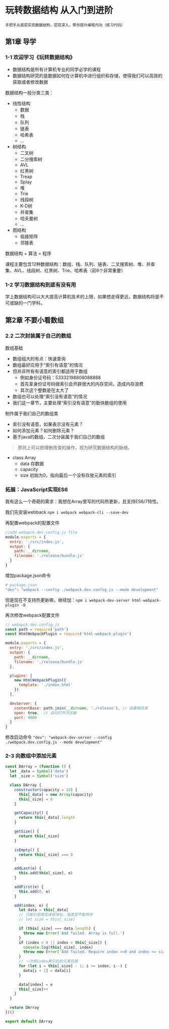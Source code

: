 # 玩转数据结构 从入门到进阶

    手把手从底层实现数据结构，层层深入，帮你提升编程内功（练习代码）

## 第1章 导学

### 1-1 欢迎学习《玩转数据结构》

* 数据结构是所有计算机专业的同学必学的课程
* 数据结构研究的是数据如何在计算机中进行组织和存储，使得我们可以高效的获取或者修改数据

数据结构一般分类三类：

* 线性结构
  * 数据
  * 栈
  * 队列
  * 链表
  * 哈希表
  * ...
* 树结构
  * 二叉树
  * 二分搜索树
  * AVL
  * 红黑树
  * Treap
  * Splay
  * 堆
  * Trie
  * 线段树
  * K-D树
  * 并查集
  * 哈夫曼树
  * ...
* 图结构
  * 临接矩阵
  * 邻接表

数据结构 + 算法 = 程序

课程主要包含12种数据结构：数组、栈、队列、链表、二叉搜索树、堆、并查集、AVL、线段树、红黑树、Trie、哈希表（前6个非常重要）

### 1-2 学习数据结构到底有没有用

学上数据结构可以大大提高计算机技术的上限，如果想走得更远，数据结构将是不可或缺的一门学科。

## 第2章 不要小看数组

### 2.2 二次封装属于自己的数组

数组基础

* 数组组大的有点：快速查询
* 数组最好应用于“索引有语意”的情况
* 但并非所有有语意的索引都适用于数组
  * 例如身份证号码：53332198808088888
  * 首先拿身份证号码做索引会开辟很大的内存空间，造成内存浪费
  * 其次这个整数是在太大了
* 数组也可以处理“索引没有语意”的情况
* 我们这一章节，主要处理“索引没有语意”的勤快数组的使用

制作属于我们自己的数组类

* 索引没有语意，如果表示没有元素？
* 如何添加元素？如何删除元素？
* 基于java的数组，二次分装属于我们自己的数组

> 原则上可以把增删改查的操作，视为研究数据结构的脉络。

* class Array
  * data 存数据
  * capacity
  * size 初始为0，指向最后一个没有存放元素的索引

### 拓展：JavaScript实现ES6

我有这么一个奇葩的需求：我想在Array里写的代码热更新，且支持ES6/7特性。

我们先安装webback `npm i webpack webpack-cli --save-dev`

再配置webpack的配置文件

```js
//add webapck.dev.config.js file
module.exports = {
  entry: './src/index.js',
  output: {
    path: __dirname,
    filename: './release/bundle.js'
  }
}
```

增加package.json命令

```bash
# package.json
"dev": "webpack --config ./webpack.dev.config.js --mode development"
```

但是现在不支持热更新嘛，继续加：`npm i webpack-dev-server html-webpack-plugin -D`

再次修改webpack配置文件

```js
// webapck.dev.config.js
const path = require('path')
const HtmlWebpackPlugin = require('html-webpack-plugin')

module.exports = {
  entry: './src/index.js',
  output: {
    path: __dirname,
    filename: './release/bundle.js'
  },

  plugins: [
    new HtmlWebpackPlugin({
      template: './index.html'
    })
  ],

  devServer: {
    contentBase: path.join(__dirname, './release'), // 设置根目录
    open: true,  // 自动打开浏览器
    port: 9000
  }
}
```

修改启动命令 `"dev": "webpack-dev-server --config ./webpack.dev.config.js --mode development"`

### 2-3 向数组中添加元素

```js
const DArray = (function () {
  let _data = Symbol('data')
  let _size = Symbol('size')

  class DArray {
    constructor(capacity = 10) {
      this[_data] = new Array(capacity)
      this[_size] = 0
    }

    getCapacity() {
      return this[_data].length
    }

    getSize() {
      return this[_size]
    }

    isEmpty() {
      return this[_size] === 0
    }

    addLast(e) {
      this.add(this[_size], e)
    }

    addFirst(e) {
      this.add(0, e)
    }

    add(index, e) {
      let data = this[_data]
      // 只能引用类型保存地址，值类型不能转存
      // let size = this[_size]

      if (this[_size] === data.length) {
        throw new Error('Add failed. Array is full.')
      }
      if (index < 0 || index > this[_size]) {
        console.log(this[_size], index)
        throw new Error('Add failed. Require index >=0 and index <= size.')
      }
      // 一次把index索引后的元素后移
      for (let i = this[_size] - 1; i >= index; i--) {
        data[i + 1] = data[i]
      }

      data[index] = e
      this[_size]++
    }
  }

  return DArray
})()

export default DArray
```